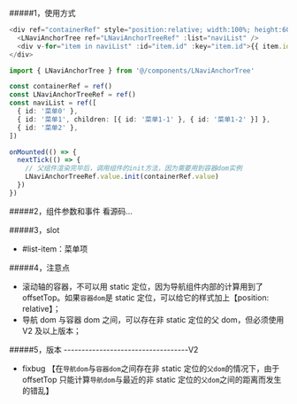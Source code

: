 #####1，使用方式

```ts
<div ref="containerRef" style="position:relative; width:100%; height:600px; border:1px solid blue; overflow-y:auto;">
  <LNaviAnchorTree ref="LNaviAnchorTreeRef" :list="naviList" />
  <div v-for="item in naviList" :id="item.id" :key="item.id">{{ item.id }}</div>
</div>

import { LNaviAnchorTree } from '@/components/LNaviAnchorTree'

const containerRef = ref()
const LNaviAnchorTreeRef = ref()
const naviList = ref([
  { id: '菜单0' },
  { id: '菜单1', children: [{ id: '菜单1-1' }, { id: '菜单1-2' }] },
  { id: '菜单2' },
])

onMounted(() => {
  nextTick(() => {
    // 父组件渲染完毕后，调用组件的init方法，因为需要用到容器dom实例
    LNaviAnchorTreeRef.value.init(containerRef.value)
  })
})
```

#####2，组件参数和事件
看源码...

#####3，slot

- #list-item：菜单项

#####4，注意点

- 滚动轴的容器，不可以用 static 定位，因为导航组件内部的计算用到了 offsetTop。如果`容器dom`是 static 定位，可以给它的样式加上【position: relative】；
- 导航 dom 与容器 dom 之间，可以存在非 static 定位的父 dom，但必须使用 V2 及以上版本；

#####5，版本
-----------------------------------V2

- fixbug
  【在`导航dom`与`容器dom`之间存在非 static 定位的`父dom`的情况下，由于 offsetTop 只能计算`导航dom`与最近的非 static 定位的`父dom`之间的距离而发生的错乱】
